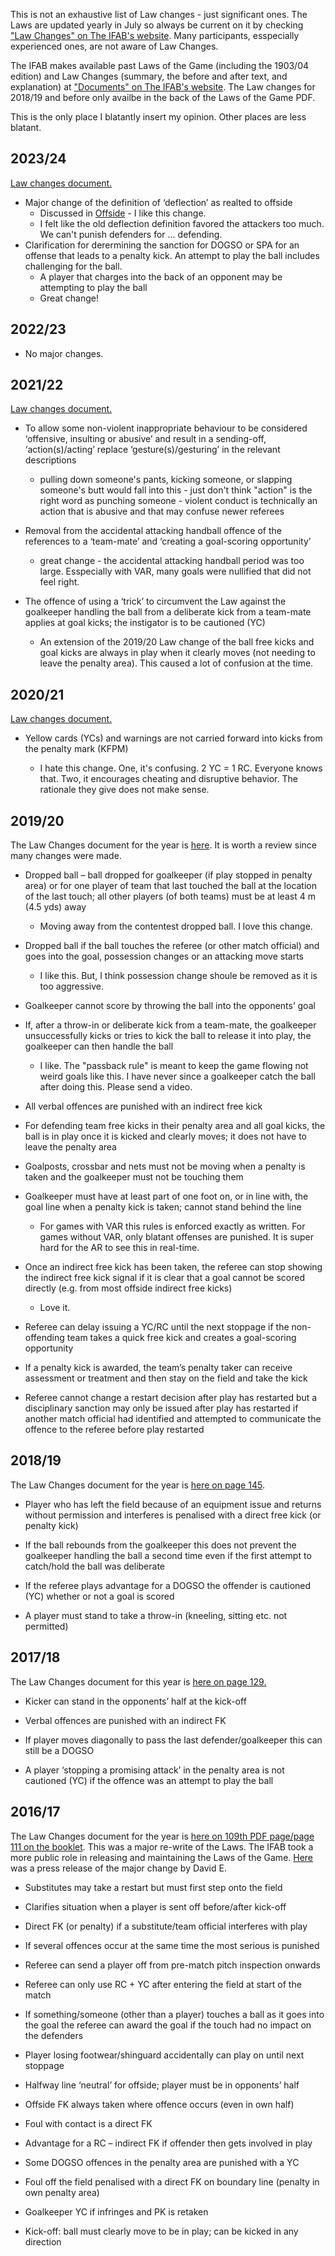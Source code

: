 This is not an exhaustive list of Law changes - just significant ones. The Laws are updated yearly in July so always be current on it by checking ["Law Changes" on The IFAB's website](https://www.theifab.com/law-changes/latest/). Many participants, esspecially experienced ones, are not aware of Law Changes. 

The IFAB makes available past Laws of the Game (including the 1903/04 edition) and Law Changes (summary, the before and after text, and explanation) at ["Documents" on The IFAB's website](https://www.theifab.com/documents/). The Law changes for 2018/19 and before only availbe in the back of the Laws of the Game PDF.

This is the only place I blatantly insert my opinion. Other places are less blatant.

## 2023/24

[Law changes document.](https://downloads.theifab.com/downloads/lotg_changes_23_24_en?l=en)

- Major change of the definition of  ‘deflection’ as realted to offside
  - Discussed in [Offside](/offside) - I like this change. 
  - I felt like the old deflection definition favored the attackers too much. We can't punish defenders for ... defending.
- Clarification for derermining the sanction for DOGSO or SPA for an offense that leads to a penalty kick. An attempt to play the ball includes challenging for the ball.
  - A player that charges into the back of an opponent may be attempting to play the ball
  - Great change! 

## 2022/23



- No major changes.

## 2021/22

[Law changes document.](https://downloads.theifab.com/downloads/changes-to-the-laws-of-the-game-2021-22-pdf?l=en)

- To allow some non-violent inappropriate behaviour to be considered ‘offensive, insulting or abusive’ and result in a sending-off, ‘action(s)/acting’ replace ‘gesture(s)/gesturing’ in the relevant descriptions
  
  - pulling down someone's pants, kicking someone, or slapping someone's butt would fall into this - just don't think "action" is the right word as punching someone - violent conduct is technically an action that is abusive and that may confuse newer referees

- Removal from the accidental attacking handball offence of the references to
  a ‘team-mate’ and ‘creating a goal-scoring opportunity’
  
  - great change - the accidental attacking handball period was too large. Esspecially with VAR, many goals were nullified that did not feel right.

- The offence of using a ‘trick’ to circumvent the Law against the goalkeeper handling the ball from a deliberate kick from a team-mate applies at goal kicks; the instigator is to be cautioned (YC)
  
  - An extension of the 2019/20 Law change of the ball free kicks and goal kicks are always in play when it clearly moves (not needing to leave the penalty area). This caused a lot of confusion at the time.

## 2020/21

[Law changes document.](https://downloads.theifab.com/downloads/changes-to-the-laws-of-the-game-2020-21?l=en)

- Yellow cards (YCs) and warnings are not carried forward into kicks from the penalty mark
  (KFPM)
  
  - I hate this change. One, it's confusing. 2 YC = 1 RC. Everyone knows that. Two, it encourages cheating and disruptive behavior. The rationale they give does not make sense.

## 2019/20

The Law Changes document for the year is [here](https://downloads.theifab.com/downloads/changes-to-the-laws-of-the-game-2019-20_en?l=en). It is worth a review since many changes were made.

- Dropped ball – ball dropped for goalkeeper (if play stopped in penalty area) or for one player of team that last touched the ball at the location of the last touch; all other players (of both teams) must be at least 4 m (4.5 yds) away
  
  - Moving away from the contentest dropped ball. I love this change.

- Dropped ball if the ball touches the referee (or other match official) and goes into the goal, possession changes or an attacking move starts
  
  - I like this. But, I think possession change shoule be removed as it is too aggressive.

- Goalkeeper cannot score by throwing the ball into the opponents’ goal

- If, after a throw-in or deliberate kick from a team-mate, the goalkeeper unsuccessfully kicks or tries to kick the ball to release it into play, the goalkeeper can then handle the ball
  
  - I like. The "passback rule" is meant to keep the game flowing not weird goals like this. I have never since a goalkeeper catch the ball after doing this. Please send a video.

- All verbal offences are punished with an indirect free kick

- For defending team free kicks in their penalty area and all goal kicks, the ball is in play once it is kicked and clearly moves; it does not have to leave the penalty area

- Goalposts, crossbar and nets must not be moving when a penalty is taken and the goalkeeper must not be touching them

- Goalkeeper must have at least part of one foot on, or in line with, the goal line when a penalty kick is taken; cannot stand behind the line
  
  - For games with VAR this rules is enforced exactly as written. For games without VAR, only blatant offenses are punished. It is super hard for the AR to see this in real-time.

- Once an indirect free kick has been taken, the referee can stop showing the indirect free kick signal if it is clear that a goal cannot be scored directly (e.g. from most offside indirect free kicks)
  
  - Love it. 

- Referee can delay issuing a YC/RC until the next stoppage if the non-offending
  team takes a quick free kick and creates a goal-scoring opportunity

- If a penalty kick is awarded, the team’s penalty taker can receive assessment
  or treatment and then stay on the field and take the kick

- Referee cannot change a restart decision after play has restarted but a disciplinary sanction may only be issued after play has restarted if another match official had identified and attempted to communicate the offence to the referee before play
  restarted

## 2018/19

The Law Changes document for the year is [here on page 145](https://downloads.theifab.com/downloads/laws-of-the-game-2018-19-single-pages?l=en). 

- Player who has left the field because of an equipment issue and returns
  without permission and interferes is penalised with a direct free kick
  (or penalty kick)

- If the ball rebounds from the goalkeeper this does not prevent the
  goalkeeper handling the ball a second time even if the first attempt to
  catch/hold the ball was deliberate

- If the referee plays advantage for a DOGSO the offender is cautioned (YC)
  whether or not a goal is scored

- A player must stand to take a throw-in (kneeling, sitting etc. not permitted)

## 2017/18

The Law Changes document for this year is [here on page 129. ](https://downloads.theifab.com/downloads/laws-of-the-game-2017-18-single-pages?l=en)

- Kicker can stand in the opponents’ half at the kick-off

- Verbal offences are punished with an indirect FK

- If player moves diagonally to pass the last defender/goalkeeper this can still
  be a DOGSO

- A player ‘stopping a promising attack’ in the penalty area is not cautioned
  (YC) if the offence was an attempt to play the ball

## 2016/17

The Law Changes document for the year is [here on 109th PDF page/page 111 on the booklet](https://downloads.theifab.com/downloads/laws-of-the-game-2018-19-single-pages?l=en). This was a major re-write of the Laws. The IFAB took a more public role in releasing and maintaining the Laws of the Game. [Here](https://www.theifab.com/news/new-revision-of-the-law-book-to-reduce-controversy-and-confusion-commentary-by-da/) was a press release of the major change by David E.

- Substitutes may take a restart but must first step onto the field

- Clarifies situation when a player is sent off before/after kick-off

- Direct FK (or penalty) if a substitute/team official interferes with play

- If several offences occur at the same time the most serious is punished

- Referee can send a player off from pre-match pitch inspection onwards

- Referee can only use RC + YC after entering the field at start of the match

- If something/someone (other than a player) touches a ball as it goes
  into the goal the referee can award the goal if the touch had no impact on
  the defenders

- Player losing footwear/shinguard accidentally can play on until next
  stoppage

- Halfway line ‘neutral’ for offside; player must be in opponents’ half

- Offside FK always taken where offence occurs (even in own half)

- Foul with contact is a direct FK

- Advantage for a RC – indirect FK if offender then gets involved in play

- Some DOGSO offences in the penalty area are punished with a YC

- Foul off the field penalised with a direct FK on boundary line (penalty in own
  penalty area)

- Goalkeeper YC if infringes and PK is retaken

- Kick-off: ball must clearly move to be in play; can be kicked in any direction
